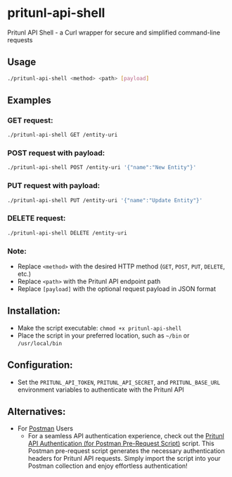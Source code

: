 # pritunl-api-shell
Pritunl API Shell - a Curl wrapper for secure and simplified command-line requests

## Usage
```bash
./pritunl-api-shell <method> <path> [payload]
```

## Examples
### GET request:
```bash
./pritunl-api-shell GET /entity-uri
```

### POST request with payload:
```bash
./pritunl-api-shell POST /entity-uri '{"name":"New Entity"}'
```

### PUT request with payload:
```bash
./pritunl-api-shell PUT /entity-uri '{"name":"Update Entity"}'
```

### DELETE request:
```bash
./pritunl-api-shell DELETE /entity-uri
```

### Note:
* Replace `<method>` with the desired HTTP method (`GET`, `POST`, `PUT`, `DELETE`, etc.)
* Replace `<path>` with the Pritunl API endpoint path
* Replace `[payload]` with the optional request payload in JSON format

## Installation:
* Make the script executable: `chmod +x pritunl-api-shell`
* Place the script in your preferred location, such as `~/bin` or `/usr/local/bin`

## Configuration:
* Set the `PRITUNL_API_TOKEN`, `PRITUNL_API_SECRET`, and `PRITUNL_BASE_URL` environment variables to authenticate with the Pritunl API

## Alternatives:

* For [Postman](https://www.postman.com/) Users
  + For a seamless API authentication experience, check out the [Pritunl API Authentication (for Postman Pre-Request Script)](./postman/README.md) script. This Postman pre-request script generates the necessary authentication headers for Pritunl API requests. Simply import the script into your Postman collection and enjoy effortless authentication!
